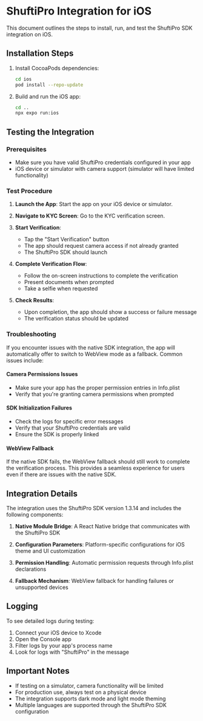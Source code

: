# ShuftiPro Integration for iOS

This document outlines the steps to install, run, and test the ShuftiPro SDK integration on iOS.

## Installation Steps

1. Install CocoaPods dependencies:
   ```bash
   cd ios
   pod install --repo-update
   ```

2. Build and run the iOS app:
   ```bash
   cd ..
   npx expo run:ios
   ```

## Testing the Integration

### Prerequisites
- Make sure you have valid ShuftiPro credentials configured in your app
- iOS device or simulator with camera support (simulator will have limited functionality)

### Test Procedure

1. **Launch the App**: Start the app on your iOS device or simulator.

2. **Navigate to KYC Screen**: Go to the KYC verification screen.

3. **Start Verification**:
   - Tap the "Start Verification" button
   - The app should request camera access if not already granted
   - The ShuftiPro SDK should launch

4. **Complete Verification Flow**:
   - Follow the on-screen instructions to complete the verification
   - Present documents when prompted
   - Take a selfie when requested

5. **Check Results**:
   - Upon completion, the app should show a success or failure message
   - The verification status should be updated

### Troubleshooting

If you encounter issues with the native SDK integration, the app will automatically offer to switch to WebView mode as a fallback. Common issues include:

#### Camera Permissions Issues
- Make sure your app has the proper permission entries in Info.plist
- Verify that you're granting camera permissions when prompted

#### SDK Initialization Failures
- Check the logs for specific error messages
- Verify that your ShuftiPro credentials are valid
- Ensure the SDK is properly linked

#### WebView Fallback
If the native SDK fails, the WebView fallback should still work to complete the verification process. This provides a seamless experience for users even if there are issues with the native SDK.

## Integration Details

The integration uses the ShuftiPro SDK version 1.3.14 and includes the following components:

1. **Native Module Bridge**: A React Native bridge that communicates with the ShuftiPro SDK

2. **Configuration Parameters**: Platform-specific configurations for iOS theme and UI customization

3. **Permission Handling**: Automatic permission requests through Info.plist declarations

4. **Fallback Mechanism**: WebView fallback for handling failures or unsupported devices

## Logging

To see detailed logs during testing:
1. Connect your iOS device to Xcode
2. Open the Console app
3. Filter logs by your app's process name
4. Look for logs with "ShuftiPro" in the message

## Important Notes

- If testing on a simulator, camera functionality will be limited
- For production use, always test on a physical device
- The integration supports dark mode and light mode theming
- Multiple languages are supported through the ShuftiPro SDK configuration